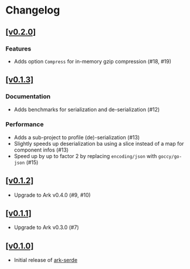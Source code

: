 # Changelog

## [[v0.2.0]](https://github.com/mlange-42/ark-serde/compare/v0.1.3...v0.2.0)

### Features

- Adds option `Compress` for in-memory gzip compression (#18, #19)

## [[v0.1.3]](https://github.com/mlange-42/ark-serde/compare/v0.1.2...v0.1.3)

### Documentation

- Adds benchmarks for serialization and de-serialization (#12)

### Performance

- Adds a sub-project to profile (de)-serialization (#13)
- Slightly speeds up deserialization ba using a slice instead of a map for component infos (#13)
- Speed up by up to factor 2 by replacing `encoding/json` with `goccy/go-json` (#15)

## [[v0.1.2]](https://github.com/mlange-42/ark-serde/compare/v0.1.1...v0.1.2)

- Upgrade to Ark v0.4.0 (#9, #10)

## [[v0.1.1]](https://github.com/mlange-42/ark-serde/compare/v0.1.0...v0.1.1)

- Upgrade to Ark v0.3.0 (#7)

## [[v0.1.0]](https://github.com/mlange-42/ark-serde/commits/v0.1.0/)

- Initial release of [ark-serde](https://github.com/mlange-42/ark-serde)
